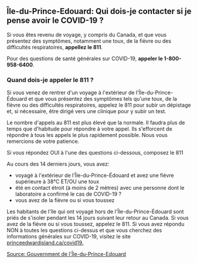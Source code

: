 ## Île-du-Prince-Edouard: Qui dois-je contacter si je pense avoir le COVID-19 ?

Si vous êtes revenu de voyage, y compris du Canada, et que vous présentez des symptômes, notamment une toux, de la fièvre ou des difficultés respiratoires, **appellez le 811**.

Pour des questions de santé générales sur COVID-19, **appeler le 1-800-958-6400**.

### Quand dois-je appeler le 811 ?

Si vous venez de rentrer d'un voyage à l'extérieur de l'Île-du-Prince-Édouard et que vous présentez des symptômes tels qu'une toux, de la fièvre ou des difficultés respiratoires, appelez le 811 pour subir un dépistage et, si nécessaire, être dirigé vers une clinique pour y subir un test.

Le nombre d'appels au 811 est plus élevé que la normale. Il faudra plus de temps que d'habitude pour répondre à votre appel. Ils s'efforcent de répondre à tous les appels le plus rapidement possible. Nous vous remercions de votre patience.

Si vous répondez OUI à l'une des questions ci-dessous, composez le 811

Au cours des 14 derniers jours, vous avez:

- voyagé à l'extérieur de l'Île-du-Prince-Édouard et avez une fièvre supérieure à 38°C ET/OU une toux
- été en contact étroit (à moins de 2 mètres) avec une personne dont le laboratoire a confirmé le cas de COVID-19 ?
- vous avez de la fièvre ou si vous toussez

Les habitants de l'île qui ont voyagé hors de l'Île-du-Prince-Édouard sont priés de s'isoler pendant les 14 jours suivant leur retour au Canada. Si vous avez de la fièvre ou si vous toussez, appelez le 811. Si vous avez répondu NON à toutes les questions ci-dessus et que vous cherchez des informations générales sur COVID-19, visitez le site [princeedwardisland.ca/covid19.](princeedwardisland.ca/covid19)

[Source: Gouvernment de l'Île-du-Prince-Edouard](https://www.princeedwardisland.ca/fr/information/sante-et-mieux-etre/infection-au-coronavirus-foire-aux-questions)
